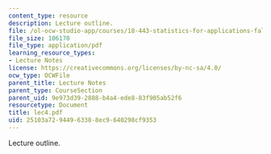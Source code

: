 ```yaml
---
content_type: resource
description: Lecture outline.
file: /ol-ocw-studio-app/courses/18-443-statistics-for-applications-fall-2003/25103a72944963388ec9640298cf9353_lec4.pdf
file_size: 106170
file_type: application/pdf
learning_resource_types:
- Lecture Notes
license: https://creativecommons.org/licenses/by-nc-sa/4.0/
ocw_type: OCWFile
parent_title: Lecture Notes
parent_type: CourseSection
parent_uid: 9e973d39-2888-b4a4-ede8-83f905ab52f6
resourcetype: Document
title: lec4.pdf
uid: 25103a72-9449-6338-8ec9-640298cf9353
---
```

Lecture outline.